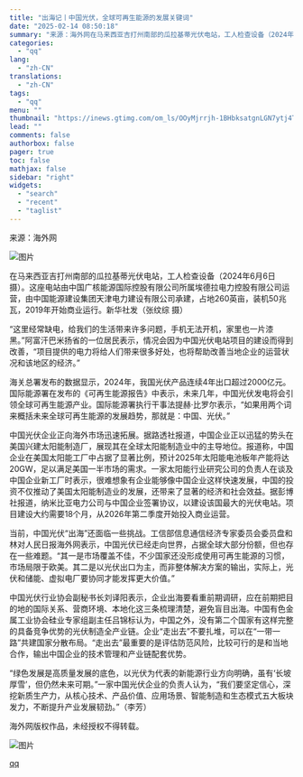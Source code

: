 ```yaml
---
title: "出海记丨中国光伏，全球可再生能源的发展关键词"
date: "2025-02-14 08:50:18"
summary: "来源：海外网在马来西亚吉打州南部的瓜拉基蒂光伏电站，工人检查设备（2024年6月6日摄）。这座电站由..."
categories:
  - "qq"
lang:
  - "zh-CN"
translations:
  - "zh-CN"
tags:
  - "qq"
menu: ""
thumbnail: "https://inews.gtimg.com/om_ls/OOyMjrrjh-1BHbksatgnLGN7ytj4TCAbAUdLxjaX145iQAA_640360/0"
lead: ""
comments: false
authorbox: false
pager: true
toc: false
mathjax: false
sidebar: "right"
widgets:
  - "search"
  - "recent"
  - "taglist"
---
```


来源：海外网

  

![图片](https://inews.gtimg.com/om_bt/OZC8SRLCJtZvj_xRiNmXPhXdcvEynvFgTW5_0KTftWtS0AA/641)

在马来西亚吉打州南部的瓜拉基蒂光伏电站，工人检查设备（2024年6月6日摄）。这座电站由中国广核能源国际控股有限公司所属埃德拉电力控股有限公司运营，由中国能源建设集团天津电力建设有限公司承建，占地260英亩，装机50兆瓦，2019年开始商业运行。新华社发（张纹综 摄）

“这里经常缺电，给我们的生活带来许多问题，手机无法开机，家里也一片漆黑。”阿富汗巴米扬省的一位居民表示，情况会因为中国光伏电站项目的建设而得到改善，“项目提供的电力将给人们带来很多好处，也将帮助改善当地企业的运营状况和该地区的经济。”

海关总署发布的数据显示，2024年，我国光伏产品连续4年出口超过2000亿元。国际能源署在发布的《可再生能源报告》中表示，未来几年，中国光伏发电将会引领全球可再生能源产业。国际能源署执行干事法提赫·比罗尔表示，“如果用两个词来概括未来全球可再生能源的发展趋势，那就是：中国、光伏。”

中国光伏企业正向海外市场迅速拓展。据路透社报道，中国企业正以迅猛的势头在美国兴建太阳能制造厂，展现其在全球太阳能制造业中的主导地位。报道称，中国企业在美国太阳能工厂中占据了显著比例，预计2025年太阳能电池板年产能将达20GW，足以满足美国一半市场的需求。一家太阳能行业研究公司的负责人在谈及中国企业新工厂时表示，很难想象有企业能够像中国企业这样快速发展，中国的投资不仅推动了美国太阳能制造业的发展，还带来了显著的经济和社会效益。据彭博社报道，纳米比亚电力公司与中国企业签署协议，以建设该国最大的光伏电站。项目建设大约需要18个月，从2026年第二季度开始投入商业运营。

当前，中国光伏“出海”还面临一些挑战。工信部信息通信经济专家委员会委员盘和林对人民日报海外网表示，中国光伏已经走向世界，占据全球大部分份额，但也存在一些难题。“其一是市场覆盖不佳，不少国家还没形成使用可再生能源的习惯，市场局限于欧美。其二是以光伏出口为主，而非整体解决方案的输出，实际上，光伏和储能、虚拟电厂要协同才能发挥更大价值。”

中国光伏行业协会副秘书长刘译阳表示，企业出海要看重前期调研，应在前期把目的地的国际关系、营商环境、本地化这三条梳理清楚，避免盲目出海。中国有色金属工业协会硅业专家组副主任吕锦标认为，中国之外，没有第二个国家有这样完整的具备竞争优势的光伏制造全产业链。企业“走出去”不要扎堆，可以在“一带一路”共建国家分散布局。“走出去”最重要的是评估防范风险，比较可行的是和当地合作，输出中国企业的技术管理和产业链配套优势。

“绿色发展是高质量发展的底色，以光伏为代表的新能源行业方向明确，虽有‘长坡厚雪’，但仍然未来可期。”一家中国光伏企业的负责人认为，“我们要坚定信心，深挖新质生产力，从核心技术、产品价值、应用场景、智能制造和生态模式五大板块发力，不断提升产业发展韧劲。”（李芳）

海外网版权作品，未经授权不得转载。

![图片](https://inews.gtimg.com/om_bt/OV7uFQ9b9WvPVh7lfHk9ZhEpphnDfmGFRARIPFCydIO8AAA/641)

[qq](https://new.qq.com/rain/a/20250214A01EAU00)

